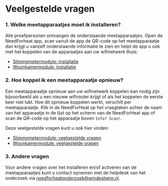# Veelgestelde vragen

### 1. Welke meetapparaatjes moet ik installeren?

Alle proefpersonen ontvangen de onderstaande meetapparaatjes. Open de NeedForheat app, scan vanuit de app de QR-code op het meetapparaatje dan krijgt u vanzelf onderstaande informatie te zien en helpt de app u ook met het koppelen van de apparaatjes aan uw wifinetwerk thuis:

- [Slimmemetermodule: installatie](../../../../devices/twomes-p1-reader-firmware/installation/)
- [Woonkamermodule: installatie](../../../../devices/twomes-co2-occupancy-scd41-m5coreink-firmware/installation/)

### 2. Hoe koppel ik een meetapparaatje opnieuw?

Een meetapparaatje opnieuw aan uw wifinetwerk koppelen kan nodig zijn bijvoorbeeld als u een nieuwe wifirouter krijgt of als het koppelen de eerste keer niet lukt. Hoe dit opnieuw koppelen werkt, verschilt per meetapparaatje. Klik in de NeedForHeat op het vraagteken achter de naam van het apparaatje in de lijst op het scherm van de NeedForHeat app of scan de QR-code op het apparaatje boven `Info? Scan!`. 

Deze veelgestelde vragen kunt u ook hier vinden:

- [Slimmemetermodule: veelgestelde vragen](../../../../devices/twomes-p1-reader-firmware/faq/)
- [Woonkamermodule: veelgestelde vragen](../../../../devices/twomes-co2-occupancy-scd41-m5coreink-firmware/faq/)

### 3. Andere vragen
Voor andere vragen over het installeren en/of activeren van de meetapparaatjes kunt u contact opnemen met de helpdesk van het onderzoek via [needforheatonderzoek@windesheim.nl](needforheatonderzoek@windesheim.nl).
